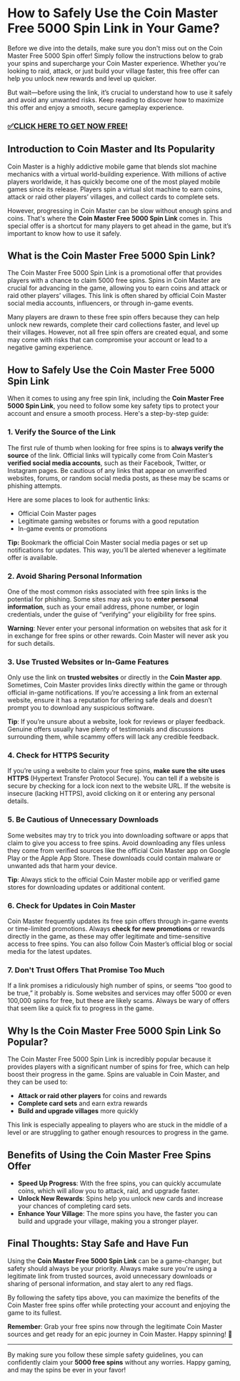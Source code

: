 # How to Safely Use the Coin Master Free 5000 Spin Link in Your Game?

Before we dive into the details, make sure you don't miss out on the Coin Master Free 5000 Spin offer! Simply follow the instructions below to grab your spins and supercharge your Coin Master experience. Whether you're looking to raid, attack, or just build your village faster, this free offer can help you unlock new rewards and level up quicker. 

But wait—before using the link, it’s crucial to understand how to use it safely and avoid any unwanted risks. Keep reading to discover how to maximize this offer and enjoy a smooth, secure gameplay experience.

### [✅CLICK HERE TO GET NOW FREE!](https://edris2025.github.io/spins/)

## Introduction to Coin Master and Its Popularity

Coin Master is a highly addictive mobile game that blends slot machine mechanics with a virtual world-building experience. With millions of active players worldwide, it has quickly become one of the most played mobile games since its release. Players spin a virtual slot machine to earn coins, attack or raid other players’ villages, and collect cards to complete sets.

However, progressing in Coin Master can be slow without enough spins and coins. That's where the **Coin Master Free 5000 Spin Link** comes in. This special offer is a shortcut for many players to get ahead in the game, but it’s important to know how to use it safely.

## What is the Coin Master Free 5000 Spin Link?

The Coin Master Free 5000 Spin Link is a promotional offer that provides players with a chance to claim 5000 free spins. Spins in Coin Master are crucial for advancing in the game, allowing you to earn coins and attack or raid other players’ villages. This link is often shared by official Coin Master social media accounts, influencers, or through in-game events.

Many players are drawn to these free spin offers because they can help unlock new rewards, complete their card collections faster, and level up their villages. However, not all free spin offers are created equal, and some may come with risks that can compromise your account or lead to a negative gaming experience.

## How to Safely Use the Coin Master Free 5000 Spin Link

When it comes to using any free spin link, including the **Coin Master Free 5000 Spin Link**, you need to follow some key safety tips to protect your account and ensure a smooth process. Here's a step-by-step guide:

### 1. **Verify the Source of the Link**

The first rule of thumb when looking for free spins is to **always verify the source** of the link. Official links will typically come from Coin Master’s **verified social media accounts**, such as their Facebook, Twitter, or Instagram pages. Be cautious of any links that appear on unverified websites, forums, or random social media posts, as these may be scams or phishing attempts.

Here are some places to look for authentic links:
- Official Coin Master pages
- Legitimate gaming websites or forums with a good reputation
- In-game events or promotions

**Tip:** Bookmark the official Coin Master social media pages or set up notifications for updates. This way, you’ll be alerted whenever a legitimate offer is available.

### 2. **Avoid Sharing Personal Information**

One of the most common risks associated with free spin links is the potential for phishing. Some sites may ask you to **enter personal information**, such as your email address, phone number, or login credentials, under the guise of “verifying” your eligibility for free spins. 

**Warning**: Never enter your personal information on websites that ask for it in exchange for free spins or other rewards. Coin Master will never ask you for such details.

### 3. **Use Trusted Websites or In-Game Features**

Only use the link on **trusted websites** or directly in the **Coin Master app**. Sometimes, Coin Master provides links directly within the game or through official in-game notifications. If you’re accessing a link from an external website, ensure it has a reputation for offering safe deals and doesn’t prompt you to download any suspicious software.

**Tip**: If you’re unsure about a website, look for reviews or player feedback. Genuine offers usually have plenty of testimonials and discussions surrounding them, while scammy offers will lack any credible feedback.

### 4. **Check for HTTPS Security**

If you’re using a website to claim your free spins, **make sure the site uses HTTPS** (Hypertext Transfer Protocol Secure). You can tell if a website is secure by checking for a lock icon next to the website URL. If the website is insecure (lacking HTTPS), avoid clicking on it or entering any personal details.

### 5. **Be Cautious of Unnecessary Downloads**

Some websites may try to trick you into downloading software or apps that claim to give you access to free spins. Avoid downloading any files unless they come from verified sources like the official Coin Master app on Google Play or the Apple App Store. These downloads could contain malware or unwanted ads that harm your device.

**Tip**: Always stick to the official Coin Master mobile app or verified game stores for downloading updates or additional content.

### 6. **Check for Updates in Coin Master**

Coin Master frequently updates its free spin offers through in-game events or time-limited promotions. Always **check for new promotions** or rewards directly in the game, as these may offer legitimate and time-sensitive access to free spins. You can also follow Coin Master’s official blog or social media for the latest updates.

### 7. **Don't Trust Offers That Promise Too Much**

If a link promises a ridiculously high number of spins, or seems “too good to be true,” it probably is. Some websites and services may offer 5000 or even 100,000 spins for free, but these are likely scams. Always be wary of offers that seem like a quick fix to progress in the game.

## Why Is the Coin Master Free 5000 Spin Link So Popular?

The Coin Master Free 5000 Spin Link is incredibly popular because it provides players with a significant number of spins for free, which can help boost their progress in the game. Spins are valuable in Coin Master, and they can be used to:
- **Attack or raid other players** for coins and rewards
- **Complete card sets** and earn extra rewards
- **Build and upgrade villages** more quickly

This link is especially appealing to players who are stuck in the middle of a level or are struggling to gather enough resources to progress in the game.

## Benefits of Using the Coin Master Free Spins Offer

- **Speed Up Progress**: With the free spins, you can quickly accumulate coins, which will allow you to attack, raid, and upgrade faster.
- **Unlock New Rewards**: Spins help you unlock new cards and increase your chances of completing card sets.
- **Enhance Your Village**: The more spins you have, the faster you can build and upgrade your village, making you a stronger player.

## Final Thoughts: Stay Safe and Have Fun

Using the **Coin Master Free 5000 Spin Link** can be a game-changer, but safety should always be your priority. Always make sure you're using a legitimate link from trusted sources, avoid unnecessary downloads or sharing of personal information, and stay alert to any red flags.

By following the safety tips above, you can maximize the benefits of the Coin Master free spins offer while protecting your account and enjoying the game to its fullest.

**Remember**: Grab your free spins now through the legitimate Coin Master sources and get ready for an epic journey in Coin Master. Happy spinning! 🎰

---

By making sure you follow these simple safety guidelines, you can confidently claim your **5000 free spins** without any worries. Happy gaming, and may the spins be ever in your favor!
